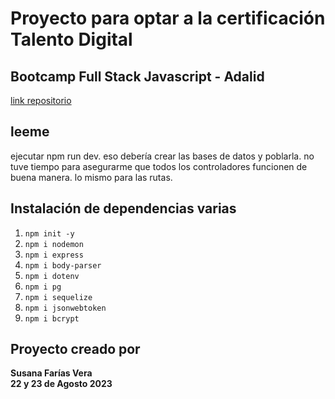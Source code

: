 # Proyecto para optar a la certificación Talento Digital  
## Bootcamp Full Stack Javascript - Adalid

[link repositorio](https://github.com/SusanaFa/certificacion_TD.git)

## leeme

ejecutar npm run dev. eso debería crear las bases de datos y poblarla. 
no tuve tiempo para asegurarme que todos los controladores funcionen de buena manera.
lo mismo para las rutas.

## Instalación de dependencias varias

1. `npm init -y`
2. `npm i nodemon`
3. `npm i express`
4. `npm i body-parser`
5. `npm i dotenv`
6. `npm i pg`
7. `npm i sequelize`
8. `npm i jsonwebtoken`
9. `npm i bcrypt`

## Proyecto creado por

**Susana Farías Vera**  
**22 y 23 de Agosto 2023**
